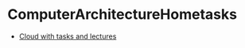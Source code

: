 # ComputerArchitectureHometasks
*  [Cloud with tasks and lectures](https://www.dropbox.com/scl/fo/b5bnqsrc95kncgjr1vyem/h?rlkey=qhp4cy2aplj0am0lsfu1386ex&dl=0)
